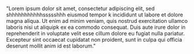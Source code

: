 "Lorem ipsum dolor sit amet, consectetur adipiscing elit, sed shhhhhhhhhhhssssshhh eiusmod tempor k
incididunt ut labore et 
dolore magna aliqua. Ut enim ad minim veniam, quis nostrud exercitation ullamco laboris nisi ut aliquipk
ex ea commodo consequat. Duis aute irure dolor in reprehenderit in voluptate velit esse cillum dolore eu
fugiat nulla pariatur. Excepteur sint occaecat cupidatat non proident, sunt in culpa qui officia 
deserunt mollit anim id est laborum."